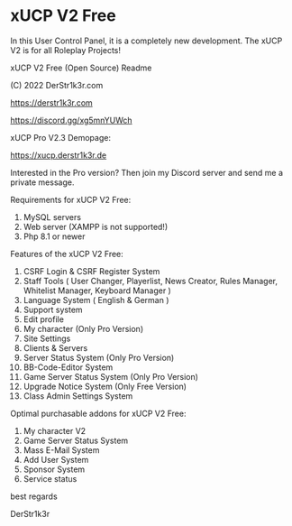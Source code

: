 # xUCP V2 Free
 In this User Control Panel, it is a completely new development. The xUCP V2 is for all Roleplay Projects!
 
xUCP V2 Free (Open Source) Readme

(C) 2022 DerStr1k3r.com

https://derstr1k3r.com

https://discord.gg/xg5mnYUWch


xUCP Pro V2.3 Demopage:

https://xucp.derstr1k3r.de

Interested in the Pro version?
Then join my Discord server and send me a private message.

Requirements for xUCP V2 Free:

  1. MySQL servers
  2. Web server (XAMPP is not supported!)
  3. Php 8.1 or newer

Features of the xUCP V2 Free:

  1. CSRF Login & CSRF Register System
  2. Staff Tools ( User Changer, Playerlist, News Creator, Rules Manager, Whitelist Manager, Keyboard Manager )
  3. Language System ( English & German )
  4. Support system
  5. Edit profile
  6. My character (Only Pro Version)
  7. Site Settings
  8. Clients & Servers
  9. Server Status System (Only Pro Version)
 10. BB-Code-Editor System
 11. Game Server Status System (Only Pro Version)
 12. Upgrade Notice System (Only Free Version)
 13. Class Admin Settings System

Optimal purchasable addons for xUCP V2 Free:

  1. My character V2
  2. Game Server Status System
  3. Mass E-Mail System
  4. Add User System
  5. Sponsor System
  6. Service status

best regards

DerStr1k3r
